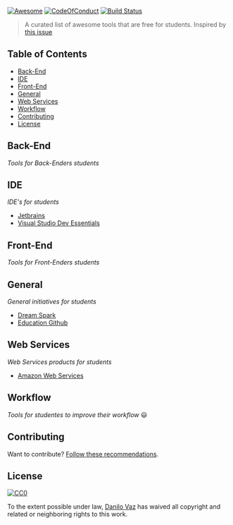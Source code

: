 
[![Awesome](https://cdn.rawgit.com/sindresorhus/awesome/d7305f38d29fed78fa85652e3a63e154dd8e8829/media/badge.svg)](https://github.com/sindresorhus/awesome)
[![CodeOfConduct](https://img.shields.io/badge/code%20of%20conduct-1.3.0-ff69b4.svg)](http://contributor-covenant.org/version/1/3/0/)
[![Build Status](https://travis-ci.org/danilovaz/tools-for-students.svg?branch=master)](https://travis-ci.org/danilovaz/tools-for-students)

> A curated list of awesome tools that are free for students.
Inspired by [this issue](https://github.com/frontendbr/forum/issues/159)

## Table of Contents
* [Back-End](#back-end)
* [IDE](#ide)
* [Front-End](#front-end)
* [General](#general)
* [Web Services](#web-services)
* [Workflow](#workflow)
* [Contributing](#contributing)
* [License](#license)

## Back-End
*Tools for Back-Enders students*

## IDE
*IDE's for students*

* [Jetbrains](https://www.jetbrains.com/student/)
* [Visual Studio Dev Essentials](https://www.visualstudio.com/pt-br/products/visual-studio-dev-essentials-vs.aspx)

## Front-End
*Tools for Front-Enders students*

## General
*General initiatives for students*

* [Dream Spark](https://www.dreamspark.com/)
* [Education Github](https://education.github.com/pack)

## Web Services
*Web Services products for students*

* [Amazon Web Services](https://aws.amazon.com/pt/education/awseducate/)

## Workflow
*Tools for studentes to improve their workflow* :smiley:

## Contributing
Want to contribute? [Follow these recommendations](https://github.com/danilovaz/tools-for-students/blob/master/CONTRIBUTING.md).

## License

[![CC0](https://licensebuttons.net/p/zero/1.0/88x31.png)](http://creativecommons.org/publicdomain/zero/1.0/)

To the extent possible under law, [Danilo Vaz](https://github.com/danilovaz) has waived all copyright and related or neighboring rights to this work.
